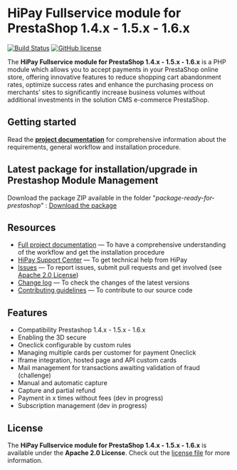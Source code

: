 # HiPay Fullservice module for PrestaShop 1.4.x - 1.5.x - 1.6.x

[![Build Status](https://circleci.com/gh/hipay/hipay-fullservice-sdk-prestashop/tree/master.svg?style=shield)](https://circleci.com/gh/hipay/hipay-fullservice-sdk-prestashop/tree/master) [![GitHub license](https://img.shields.io/badge/license-Apache%202-blue.svg)](https://raw.githubusercontent.com/hipay/hipay-fullservice-sdk-prestashop/master/LICENSE.md)

The **HiPay Fullservice module for PrestaShop 1.4.x - 1.5.x - 1.6.x** is a PHP module which allows you to accept payments in your PrestaShop online store, offering innovative features to reduce shopping cart abandonment rates, optimize success rates and enhance the purchasing process on merchants’ sites to significantly increase business volumes without additional investments in the solution CMS e-commerce PrestaShop.

## Getting started

Read the **[project documentation][doc-home]** for comprehensive information about the requirements, general workflow and installation procedure.

## Latest package for installation/upgrade in Prestashop Module Management 

Download the package ZIP available in the folder "_package-ready-for-prestashop_" : [Download the package](package-ready-for-prestashop/hipay_tpp_1-3-x.zip)

## Resources
- [Full project documentation][doc-home] — To have a comprehensive understanding of the workflow and get the installation procedure
- [HiPay Support Center][hipay-help] — To get technical help from HiPay
- [Issues][project-issues] — To report issues, submit pull requests and get involved (see [Apache 2.0 License][project-license])
- [Change log][project-changelog] — To check the changes of the latest versions
- [Contributing guidelines][project-contributing] — To contribute to our source code

## Features

- Compatibility Prestashop 1.4.x - 1.5.x - 1.6.x
- Enabling the 3D secure
- Oneclick configurable by custom rules
- Managing multiple cards per customer for payment Oneclick
- Iframe integration, hosted page and API custom cards
- Mail management for transactions awaiting validation of fraud (challenge)
- Manual and automatic capture
- Capture and partial refund
- Payment in x times without fees (dev in progress)
- Subscription management (dev in progress)

## License

The **HiPay Fullservice module for PrestaShop 1.4.x - 1.5.x - 1.6.x** is available under the **Apache 2.0 License**. Check out the [license file][project-license] for more information.

[doc-home]: https://github.com/hipay/hipay-fullservice-sdk-prestashop/wiki

[hipay-help]: http://help.hipay.com

[project-issues]: https://github.com/hipay/hipay-fullservice-sdk-prestashop/issues
[project-license]: LICENSE.md
[project-changelog]: CHANGELOG.md
[project-contributing]: CONTRIBUTING.md
